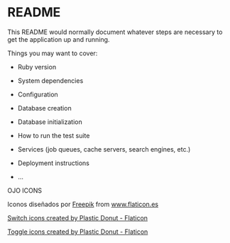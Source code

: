 # README

This README would normally document whatever steps are necessary to get the
application up and running.

Things you may want to cover:

* Ruby version

* System dependencies

* Configuration

* Database creation

* Database initialization

* How to run the test suite

* Services (job queues, cache servers, search engines, etc.)

* Deployment instructions

* ...

OJO ICONS
<div>Iconos diseñados por <a href="https://www.freepik.com" title="Freepik">Freepik</a> from <a href="https://www.flaticon.es/" title="Flaticon">www.flaticon.es</a></div>

<a href="https://www.flaticon.com/free-icons/switch" title="switch icons">Switch icons created by Plastic Donut - Flaticon</a>

<a href="https://www.flaticon.com/free-icons/toggle" title="toggle icons">Toggle icons created by Plastic Donut - Flaticon</a>